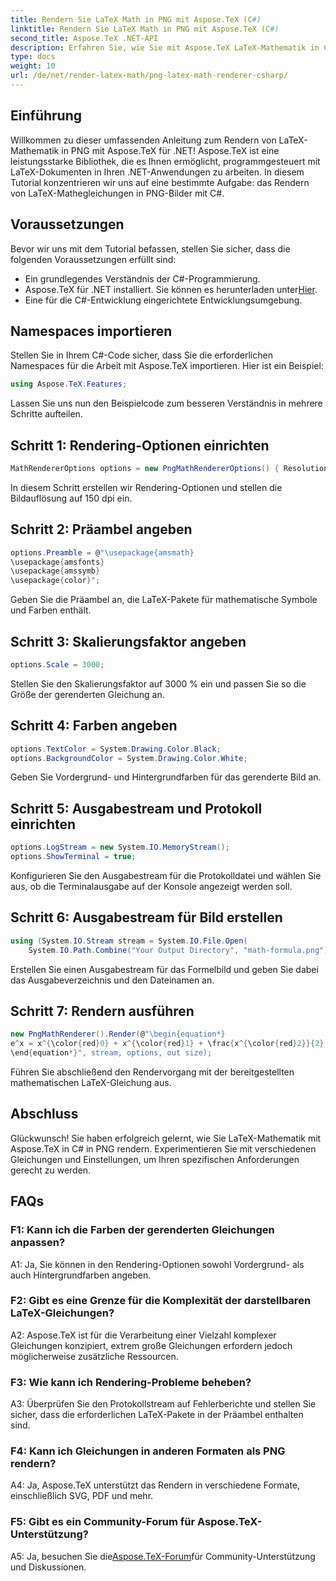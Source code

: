 ```yaml
---
title: Rendern Sie LaTeX Math in PNG mit Aspose.TeX (C#)
linktitle: Rendern Sie LaTeX Math in PNG mit Aspose.TeX (C#)
second_title: Aspose.TeX .NET-API
description: Erfahren Sie, wie Sie mit Aspose.TeX LaTeX-Mathematik in C# in PNG rendern. Befolgen Sie unsere Schritt-für-Schritt-Anleitung für eine nahtlose Integration.
type: docs
weight: 10
url: /de/net/render-latex-math/png-latex-math-renderer-csharp/
---
```

## Einführung

Willkommen zu dieser umfassenden Anleitung zum Rendern von LaTeX-Mathematik in PNG mit Aspose.TeX für .NET! Aspose.TeX ist eine leistungsstarke Bibliothek, die es Ihnen ermöglicht, programmgesteuert mit LaTeX-Dokumenten in Ihren .NET-Anwendungen zu arbeiten. In diesem Tutorial konzentrieren wir uns auf eine bestimmte Aufgabe: das Rendern von LaTeX-Mathegleichungen in PNG-Bilder mit C#.

## Voraussetzungen

Bevor wir uns mit dem Tutorial befassen, stellen Sie sicher, dass die folgenden Voraussetzungen erfüllt sind:

- Ein grundlegendes Verständnis der C#-Programmierung.
-  Aspose.TeX für .NET installiert. Sie können es herunterladen unter[Hier](https://releases.aspose.com/tex/net/).
- Eine für die C#-Entwicklung eingerichtete Entwicklungsumgebung.

## Namespaces importieren

Stellen Sie in Ihrem C#-Code sicher, dass Sie die erforderlichen Namespaces für die Arbeit mit Aspose.TeX importieren. Hier ist ein Beispiel:

```csharp
using Aspose.TeX.Features;
```

Lassen Sie uns nun den Beispielcode zum besseren Verständnis in mehrere Schritte aufteilen.

## Schritt 1: Rendering-Optionen einrichten

```csharp
MathRendererOptions options = new PngMathRendererOptions() { Resolution = 150 };
```

In diesem Schritt erstellen wir Rendering-Optionen und stellen die Bildauflösung auf 150 dpi ein.

## Schritt 2: Präambel angeben

```csharp
options.Preamble = @"\usepackage{amsmath}
\usepackage{amsfonts}
\usepackage{amssymb}
\usepackage{color}";
```

Geben Sie die Präambel an, die LaTeX-Pakete für mathematische Symbole und Farben enthält.

## Schritt 3: Skalierungsfaktor angeben

```csharp
options.Scale = 3000;
```

Stellen Sie den Skalierungsfaktor auf 3000 % ein und passen Sie so die Größe der gerenderten Gleichung an.

## Schritt 4: Farben angeben

```csharp
options.TextColor = System.Drawing.Color.Black;
options.BackgroundColor = System.Drawing.Color.White;
```

Geben Sie Vordergrund- und Hintergrundfarben für das gerenderte Bild an.

## Schritt 5: Ausgabestream und Protokoll einrichten

```csharp
options.LogStream = new System.IO.MemoryStream();
options.ShowTerminal = true;
```

Konfigurieren Sie den Ausgabestream für die Protokolldatei und wählen Sie aus, ob die Terminalausgabe auf der Konsole angezeigt werden soll.

## Schritt 6: Ausgabestream für Bild erstellen

```csharp
using (System.IO.Stream stream = System.IO.File.Open(
    System.IO.Path.Combine("Your Output Directory", "math-formula.png"), System.IO.FileMode.Create))
```

Erstellen Sie einen Ausgabestream für das Formelbild und geben Sie dabei das Ausgabeverzeichnis und den Dateinamen an.

## Schritt 7: Rendern ausführen

```csharp
new PngMathRenderer().Render(@"\begin{equation*}
e^x = x^{\color{red}0} + x^{\color{red}1} + \frac{x^{\color{red}2}}{2} + \frac{x^{\color{red}3}}{6} + \cdots = \sum_{n\geq 0} \frac{x^{\color{red}n}}{n!}
\end{equation*}", stream, options, out size);
```

Führen Sie abschließend den Rendervorgang mit der bereitgestellten mathematischen LaTeX-Gleichung aus.

## Abschluss

Glückwunsch! Sie haben erfolgreich gelernt, wie Sie LaTeX-Mathematik mit Aspose.TeX in C# in PNG rendern. Experimentieren Sie mit verschiedenen Gleichungen und Einstellungen, um Ihren spezifischen Anforderungen gerecht zu werden.

## FAQs

### F1: Kann ich die Farben der gerenderten Gleichungen anpassen?

A1: Ja, Sie können in den Rendering-Optionen sowohl Vordergrund- als auch Hintergrundfarben angeben.

### F2: Gibt es eine Grenze für die Komplexität der darstellbaren LaTeX-Gleichungen?

A2: Aspose.TeX ist für die Verarbeitung einer Vielzahl komplexer Gleichungen konzipiert, extrem große Gleichungen erfordern jedoch möglicherweise zusätzliche Ressourcen.

### F3: Wie kann ich Rendering-Probleme beheben?

A3: Überprüfen Sie den Protokollstream auf Fehlerberichte und stellen Sie sicher, dass die erforderlichen LaTeX-Pakete in der Präambel enthalten sind.

### F4: Kann ich Gleichungen in anderen Formaten als PNG rendern?

A4: Ja, Aspose.TeX unterstützt das Rendern in verschiedene Formate, einschließlich SVG, PDF und mehr.

### F5: Gibt es ein Community-Forum für Aspose.TeX-Unterstützung?

 A5: Ja, besuchen Sie die[Aspose.TeX-Forum](https://forum.aspose.com/c/tex/47)für Community-Unterstützung und Diskussionen.
